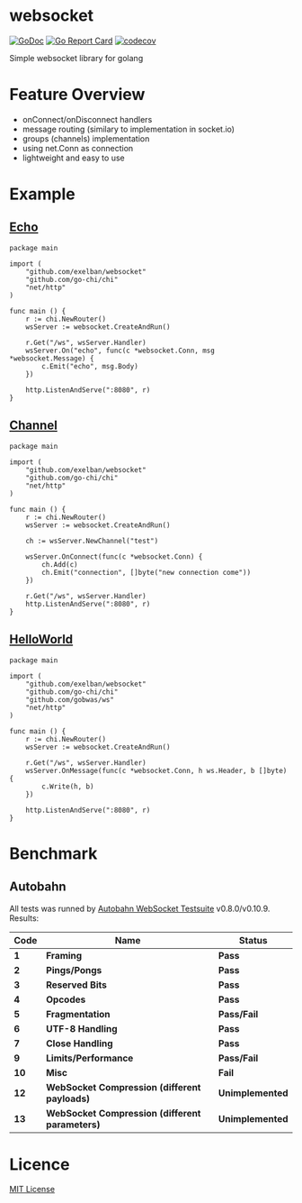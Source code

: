 # websocket
[![GoDoc](http://img.shields.io/badge/go-documentation-blue.svg?style=flat-square)](http://godoc.org/github.com/exelban/websocket)
[![Go Report Card](https://goreportcard.com/badge/github.com/exelban/websocket)](https://goreportcard.com/report/github.com/exelban/websocket)
[![codecov](https://codecov.io/gh/exelban/websocket/branch/master/graph/badge.svg?token=A8eLVAj9cU)](https://codecov.io/gh/exelban/websocket)

Simple websocket library for golang

# Feature Overview
- onConnect/onDisconnect handlers
- message routing (similary to implementation in socket.io)
- groups (channels) implementation
- using net.Conn as connection
- lightweight and easy to use

# Example
## [Echo](https://github.com/exelban/websocket/blob/master/example/echo.go)
```golang
package main

import (
	"github.com/exelban/websocket"
	"github.com/go-chi/chi"
	"net/http"
)

func main () {
	r := chi.NewRouter()
	wsServer := websocket.CreateAndRun()

	r.Get("/ws", wsServer.Handler)
	wsServer.On("echo", func(c *websocket.Conn, msg *websocket.Message) {
		c.Emit("echo", msg.Body)
	})

	http.ListenAndServe(":8080", r)
}
```

## [Channel](https://github.com/exelban/websocket/blob/master/example/channel.go)
```golang
package main

import (
	"github.com/exelban/websocket"
	"github.com/go-chi/chi"
	"net/http"
)

func main () {
	r := chi.NewRouter()
	wsServer := websocket.CreateAndRun()

	ch := wsServer.NewChannel("test")

	wsServer.OnConnect(func(c *websocket.Conn) {
		ch.Add(c)
		ch.Emit("connection", []byte("new connection come"))
	})

	r.Get("/ws", wsServer.Handler)
	http.ListenAndServe(":8080", r)
}
```

## [HelloWorld](https://github.com/exelban/websocket/blob/master/example/helloWorld.go)
```golang
package main

import (
	"github.com/exelban/websocket"
	"github.com/go-chi/chi"
	"github.com/gobwas/ws"
	"net/http"
)

func main () {
	r := chi.NewRouter()
	wsServer := websocket.CreateAndRun()

	r.Get("/ws", wsServer.Handler)
	wsServer.OnMessage(func(c *websocket.Conn, h ws.Header, b []byte) {
		c.Write(h, b)
	})

	http.ListenAndServe(":8080", r)
}
```

# Benchmark
## Autobahn
All tests was runned by [Autobahn WebSocket Testsuite](https://crossbar.io/autobahn/) v0.8.0/v0.10.9.
Results:

**Code** | **Name** | **Status**
--- | --- | ---
**1** | **Framing** | **Pass**
**2** | **Pings/Pongs** | **Pass**
**3** | **Reserved Bits** | **Pass**
**4** | **Opcodes** | **Pass**
**5** | **Fragmentation** | **Pass/Fail**
**6** | **UTF-8 Handling** | **Pass**
**7** | **Close Handling** | **Pass**
**9** | **Limits/Performance** | **Pass/Fail**
**10** | **Misc** | **Fail**
**12** | **WebSocket Compression (different payloads)** | **Unimplemented**
**13** | **WebSocket Compression (different parameters)** | **Unimplemented**


# Licence
[MIT License](https://github.com/exelban/websocket/blob/master/LICENSE)
